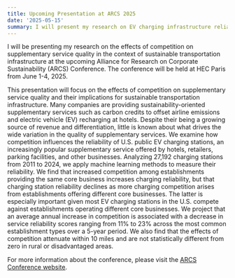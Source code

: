 ```yaml
---
title: Upcoming Presentation at ARCS 2025
date: '2025-05-15'
summary: I will present my research on EV charging infrastructure reliability at the Alliance for Research on Corporate Sustainability (ARCS) Conference, taking place at HEC Paris from June 1-4, 2025.
---
```


I will be presenting my research on the effects of competition on supplementary service quality in the context of sustainable transportation infrastructure at the upcoming Alliance for Research on Corporate Sustainability (ARCS) Conference. The conference will be held at HEC Paris from June 1-4, 2025.

This presentation will focus on the effects of competition on supplementary service quality and their implications for sustainable transportation infrastructure. Many companies are providing sustainability-oriented supplementary services such as carbon credits to offset airline emissions and electric vehicle (EV) recharging at hotels. Despite their being a growing source of revenue and differentiation, little is known about what drives the wide variation in the quality of supplementary services. We examine how competition influences the reliability of U.S. public EV charging stations, an increasingly popular supplementary service offered by hotels, retailers, parking facilities, and other businesses. Analyzing 27,192 charging stations from 2011 to 2024, we apply machine learning methods to measure their reliability. We find that increased competition among establishments providing the same core business increases charging reliability, but that charging station reliability declines as more charging competition arises from establishments offering different core businesses. The latter is especially important given most EV charging stations in the U.S. compete against establishments operating different core businesses. We project that an average annual increase in competition is associated with a decrease in service reliability scores ranging from 11% to 23% across the most common establishment types over a 5-year period. We also find that the effects of competition attenuate within 10 miles and are not statistically different from zero in rural or disadvantaged areas.

For more information about the conference, please visit the [ARCS Conference website](https://corporate-sustainability.org/conferences/). 